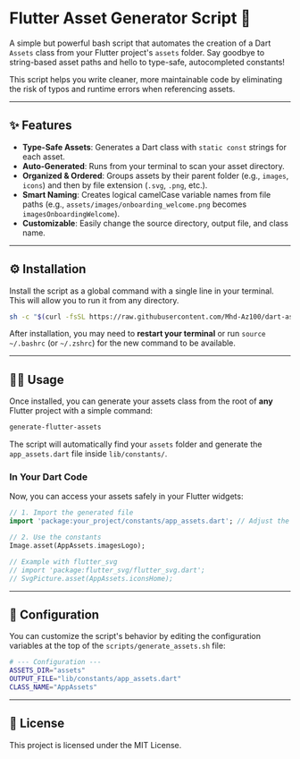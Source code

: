 # Flutter Asset Generator Script 🚀

A simple but powerful bash script that automates the creation of a Dart `Assets` class from your Flutter project's `assets` folder. Say goodbye to string-based asset paths and hello to type-safe, autocompleted constants!

This script helps you write cleaner, more maintainable code by eliminating the risk of typos and runtime errors when referencing assets.

---

## ✨ Features

-   **Type-Safe Assets**: Generates a Dart class with `static const` strings for each asset.
-   **Auto-Generated**: Runs from your terminal to scan your asset directory.
-   **Organized & Ordered**: Groups assets by their parent folder (e.g., `images`, `icons`) and then by file extension (`.svg`, `.png`, etc.).
-   **Smart Naming**: Creates logical camelCase variable names from file paths (e.g., `assets/images/onboarding_welcome.png` becomes `imagesOnboardingWelcome`).
-   **Customizable**: Easily change the source directory, output file, and class name.

---

## ⚙️ Installation

Install the script as a global command with a single line in your terminal. This will allow you to run it from any directory.

```sh
sh -c "$(curl -fsSL https://raw.githubusercontent.com/Mhd-Az100/dart-assets-class-gen/main/install.sh)"
```
After installation, you may need to **restart your terminal** or run `source ~/.bashrc` (or `~/.zshrc`) for the new command to be available.

---
## 🏃‍♀️ Usage

Once installed, you can generate your assets class from the root of **any** Flutter project with a simple command:

```sh
generate-flutter-assets
```

The script will automatically find your `assets` folder and generate the `app_assets.dart` file inside `lib/constants/`.

### In Your Dart Code

Now, you can access your assets safely in your Flutter widgets:

```dart
// 1. Import the generated file
import 'package:your_project/constants/app_assets.dart'; // Adjust the import path if needed

// 2. Use the constants
Image.asset(AppAssets.imagesLogo);

// Example with flutter_svg
// import 'package:flutter_svg/flutter_svg.dart';
// SvgPicture.asset(AppAssets.iconsHome);
```

---

## 🔧 Configuration

You can customize the script's behavior by editing the configuration variables at the top of the `scripts/generate_assets.sh` file:

```bash
# --- Configuration ---
ASSETS_DIR="assets"
OUTPUT_FILE="lib/constants/app_assets.dart"
CLASS_NAME="AppAssets"
```

---

## 📄 License

This project is licensed under the MIT License.
